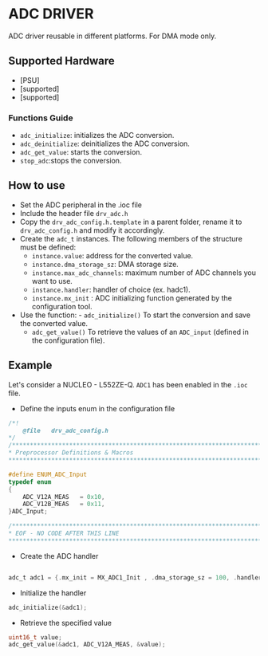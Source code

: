 # ADC DRIVER

ADC driver reusable in different platforms.
For DMA mode only.

## Supported Hardware

- [PSU]
- [supported]
- [supported]


### Functions Guide

- `adc_initialize`: initializes the ADC conversion.
- `adc_deinitialize`: deinitializes the ADC conversion.
- `adc_get_value`: starts the conversion.
- `stop_adc`:stops the conversion.


## How to use

- Set the ADC peripheral in the .ioc file
- Include the header file `drv_adc.h`
- Copy the `drv_adc_config.h.template` in a parent folder, rename it to `drv_adc_config.h` and modify it accordingly.
- Create the `adc_t` instances. The following members of the structure must be defined:
	- `instance.value`: address for the converted value.
	- `instance.dma_storage_sz`: DMA storage size.
	- `instance.max_adc_channels`: maximum number of ADC channels you want to use.
	- `instance.handler`: handler of choice (ex. hadc1).
	- `instance.mx_init` : ADC initializing function generated by the configuration tool.
- Use the function:
        - `adc_initialize()` To start the conversion and save the converted value.
	- `adc_get_value()` To retrieve the values of an `ADC_input` (defined in the configuration file).
	
	
## Example

Let's consider a NUCLEO - L552ZE-Q. `ADC1` has been enabled in the `.ioc` file.

- Define the inputs enum in the configuration file

```C
/*!
	@file   drv_adc_config.h
*/
/******************************************************************************
* Preprocessor Definitions & Macros
******************************************************************************/

#define ENUM_ADC_Input
typedef enum
{
	ADC_V12A_MEAS   = 0x10,
	ADC_V12B_MEAS 	= 0x11,
}ADC_Input;

/******************************************************************************
* EOF - NO CODE AFTER THIS LINE
******************************************************************************/
```

- Create the ADC handler
```C

adc_t adc1 = {.mx_init = MX_ADC1_Init , .dma_storage_sz = 100, .handler = &hadc1, .max_adc_channels = 4};
```

- Initialize the handler
```C
adc_initialize(&adc1);
```

- Retrieve the specified value
```C
uint16_t value;
adc_get_value(&adc1, ADC_V12A_MEAS, &value);
```
